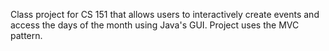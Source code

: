 Class project for CS 151 that allows users to interactively create events and access the days of the month using Java's GUI. Project uses the MVC pattern. 